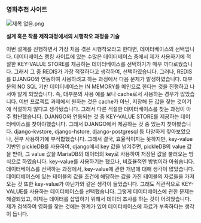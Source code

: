 ### 영화추천 사이트

![제목 없음.png](https://s3-us-west-2.amazonaws.com/secure.notion-static.com/5e6167b6-237a-4402-b81d-b9dbcf9b97e9/제목_없음.png)

**설계 혹은 작품 제작과정에서의 시행착오 과정을 기술**

이번 설계를 진행하면서 가장 처음 겪은 시행착오라고 한다면, 데이터베이스의 선택입니다. 데이터베이스 랭킹 사이트에 있는 수많은 데이터베이스 중에서 제가 사용하기에 적절한 KEY-VALUE STORE를 제공하는 데이터베이스를 선택하기가 매우 까다로웠습니다.
그래서 그 중 REDIS가 가장 적절하다고 생각하여, 선택하였습니다. 그러나, REDIS를 DJANGO와 연동하여 사용하려고 하는 과정에서 다음 문제가 발생하였습니다. 대부분의 NO SQL 기반 데이터베이스는 IN MEMORY를 메인으로 한다는 것을 진행하고 나서야 알게 되었습니다. 
즉, 대부분의 사용 예를 보니 cache로서 사용하는 경우가 많았습니다. 이번 프로젝트 과제에서 원하는 것은 cache가 아닌, 저장해 둔 값을 찾는 것이기에 적절하지 않다고 생각됐습니다. 그래서 다른 적절한 데이터베이스를 찾는 과정이 아주 험난했습니다. 
DJANGO와 연동되는 것 중 KEY-VALUE STORE를 제공하는 데이터베이스를 찾아야했습니다. 그래서 DJANGO에서 제공하는 것 중 있는지 찾아봤습니다. django-kvstore, django-hstore, django-postgresql 등 다양하게 찾아보았으나, 전부 사용하기에 부적합했습니다.
그래서 결국, 효율적이지는 못하지만, key-value 기반인 pickleDB를 사용하여, django에서 key 값을 넘겨주면, pickleDB의 value 값을 받아, 그 value 값을 MariaDB의 데이터의 key로 사용하여 저장된 값을 불러오는 방식으로 하였습니다.
key-value를 사용하기는 했으나, 비효율적인 방법이라 아쉽습니다. 데이터베이스를 선택하는 과정에서, key-value에 관한 개념에 대해 생각이 많았습니다. 데이터베이스에 있는 테이블의 값을 조건에 해당하는 값을 가진 테이블의 자료들을 가져오는 것 또한 key-value가 아닌가와 같은 생각이 들었습니다.
그래도 직관적으로 KEY-VALUE를 사용하는 데이터베이스를 선택했습니다. 그렇게 데이터베이스에 관한 문제는 해결되었고, 이제는 데이터를 삽입하기 위해서 데이터 조사를 하는 것이 어려웠습니다. 제가 검색하여 영화를 찾는 것에는 한계가 있어 데이터베이스에 자료가 부족하다는 생각이 듭니다.

